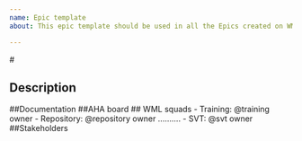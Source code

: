 ```yaml
---
name: Epic template
about: This epic template should be used in all the Epics created on WML microservices

---
```


#<Epic name>
## Description
<Add epic description>
##Documentation
<Add links to the documentation (box, swagger, etc)
## Owner
<Owner name : @owner>
##AHA board
<Link to the AHA board>
## WML squads
<Add squads involved in the epic and the owner for the feature  on each squad>
- Training: @training owner
- Repository: @repository owner
..........
- SVT: @svt owner
##Stakeholders
<List containing some other interested parties (OM, Release manager, Project manager, etc)>
